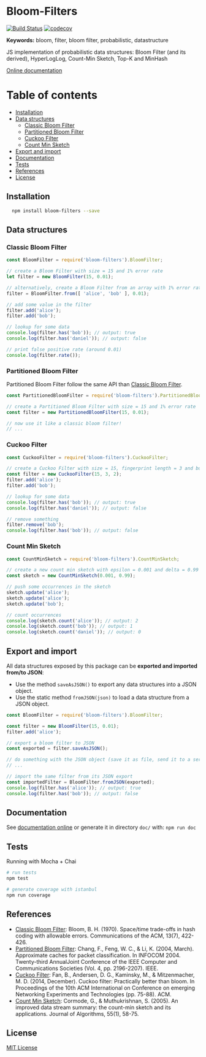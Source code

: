 # Bloom-Filters
[![Build Status](https://travis-ci.org/Callidon/bloom-filters.svg?branch=master)](https://travis-ci.org/Callidon/bloom-filters) [![codecov](https://codecov.io/gh/Callidon/bloom-filters/branch/master/graph/badge.svg)](https://codecov.io/gh/Callidon/bloom-filters)

**Keywords:** bloom, filter, bloom filter, probabilistic, datastructure

JS implementation of probabilistic data structures: Bloom Filter (and its derived), HyperLogLog, Count-Min Sketch, Top-K and MinHash

[Online documentation](https://callidon.github.io/bloom-filters/)

# Table of contents

* [Installation](#installation)
* [Data structures](#data-structures)
	* [Classic Bloom Filter](#classic-bloom-filter)
	* [Partitioned Bloom Filter](#partitioned-bloom-filter)
	* [Cuckoo Filter](#cuckoo-filter)
	* [Count Min Sketch](#count-min-sketch)
* [Export and import](#export-and-import)
* [Documentation](#documentation)
* [Tests](#tests)
* [References](#references)
* [License](#license)

## Installation

```bash
  npm install bloom-filters --save
```

## Data structures

### Classic Bloom Filter

```javascript
const BloomFilter = require('bloom-filters').BloomFilter;

// create a Bloom Filter with size = 15 and 1% error rate
let filter = new BloomFilter(15, 0.01);

// alternatively, create a Bloom Filter from an array with 1% error rate
filter = BloomFilter.from([ 'alice', 'bob' ], 0.01);

// add some value in the filter
filter.add('alice');
filter.add('bob');

// lookup for some data
console.log(filter.has('bob')); // output: true
console.log(filter.has('daniel')); // output: false

// print false positive rate (around 0.01)
console.log(filter.rate());
```

### Partitioned Bloom Filter

Partitioned Bloom Filter follow the same API than [Classic Bloom Filter](#classic-bloom-filter).
```javascript
const PartitionedBloomFilter = require('bloom-filters').PartitionedBloomFilter;

// create a Partitioned Bloom Filter with size = 15 and 1% error rate
const filter = new PartitionedBloomFilter(15, 0.01);

// now use it like a classic bloom filter!
// ...
```

### Cuckoo Filter

```javascript
const CuckooFilter = require('bloom-filters').CuckooFilter;

// create a Cuckoo Filter with size = 15, fingerprint length = 3 and bucket size = 2
const filter = new CuckooFilter(15, 3, 2);
filter.add('alice');
filter.add('bob');

// lookup for some data
console.log(filter.has('bob')); // output: true
console.log(filter.has('daniel')); // output: false

// remove something
filter.remove('bob');
console.log(filter.has('bob')); // output: false
```

### Count Min Sketch

```javascript
const CountMinSketch = require('bloom-filters').CountMinSketch;

// create a new count min sketch with epsilon = 0.001 and delta = 0.99
const sketch = new CountMinSketch(0.001, 0.99);

// push some occurrences in the sketch
sketch.update('alice');
sketch.update('alice');
sketch.update('bob');

// count occurrences
console.log(sketch.count('alice')); // output: 2
console.log(sketch.count('bob')); // output: 1
console.log(sketch.count('daniel')); // output: 0
```

## Export and import

All data structures exposed by this package can be **exported and imported from/to JSON**:

* Use the method `saveAsJSON()` to export any data structures into a JSON object.
* Use the static method `fromJSON(json)` to load a data structure from a JSON object.

```javascript
const BloomFilter = require('bloom-filters').BloomFilter;

const filter = new BloomFilter(15, 0.01);
filter.add('alice');

// export a bloom filter to JSON
const exported = filter.saveAsJSON();

// do something with the JSON object (save it as file, send it to a server, etc)
// ...

// import the same filter from its JSON export
const importedFilter = BloomFilter.fromJSON(exported);
console.log(filter.has('alice')); // output: true
console.log(filter.has('bob')); // output: false
```

## Documentation

See [documentation online](https://callidon.github.io/bloom-filters/) or generate it in directory `doc/` with: `npm run doc`

## Tests

Running with Mocha + Chai
```bash
# run tests
npm test

# generate coverage with istanbul
npm run coverage
```

## References

* [Classic Bloom Filter](http://crystal.uta.edu/~mcguigan/cse6350/papers/Bloom.pdf): Bloom, B. H. (1970). Space/time trade-offs in hash coding with allowable errors. Communications of the ACM, 13(7), 422-426.
* [Partitioned Bloom Filter](https://pdfs.semanticscholar.org/0e18/e24b37a1f4196fddf8c9ff8e4368b74cfd88.pdf): Chang, F., Feng, W. C., & Li, K. (2004, March). Approximate caches for packet classification. In INFOCOM 2004. Twenty-third AnnualJoint Conference of the IEEE Computer and Communications Societies (Vol. 4, pp. 2196-2207). IEEE.
* [Cuckoo Filter](https://www.cs.cmu.edu/~dga/papers/cuckoo-conext2014.pdf): Fan, B., Andersen, D. G., Kaminsky, M., & Mitzenmacher, M. D. (2014, December). Cuckoo filter: Practically better than bloom. In Proceedings of the 10th ACM International on Conference on emerging Networking Experiments and Technologies (pp. 75-88). ACM.
* [Count Min Sketch](http://vaffanculo.twiki.di.uniroma1.it/pub/Ing_algo/WebHome/p14_Cormode_JAl_05.pdf): Cormode, G., & Muthukrishnan, S. (2005). An improved data stream summary: the count-min sketch and its applications. Journal of Algorithms, 55(1), 58-75.

## License
[MIT License](https://github.com/Callidon/bloom-filters/blob/master/LICENSE)
